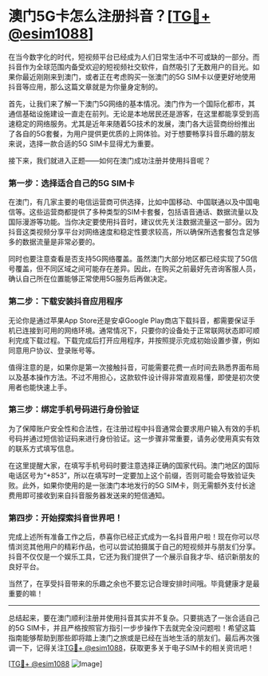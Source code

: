 # 澳门5G卡怎么注册抖音？[[TG💪+ @esim1088](https://t.me/s/esim1088)]

在当今数字化的时代，短视频平台已经成为人们日常生活中不可或缺的一部分。而抖音作为全球范围内备受欢迎的短视频社交软件，自然吸引了无数用户的目光。如果你最近刚刚来到澳门，或者正在考虑购买一张澳门的5G SIM卡以便更好地使用抖音等应用，那么这篇文章就是为你量身定制的。

首先，让我们来了解一下澳门5G网络的基本情况。澳门作为一个国际化都市，其通信基础设施建设一直走在前列。无论是本地居民还是游客，在这里都能享受到高速稳定的网络服务。尤其是近年来随着5G技术的发展，澳门各大运营商纷纷推出了各自的5G套餐，为用户提供更优质的上网体验。对于想要畅享抖音乐趣的朋友来说，选择一款合适的5G SIM卡显得尤为重要。

接下来，我们就进入正题——如何在澳门成功注册并使用抖音呢？

### 第一步：选择适合自己的5G SIM卡

在澳门，有几家主要的电信运营商可供选择，比如中国移动、中国联通以及中国电信等。这些运营商都提供了多种类型的SIM卡套餐，包括语音通话、数据流量以及国际漫游等功能。当你决定要使用抖音时，建议优先关注数据流量这一部分。因为抖音这类视频分享平台对网络速度和稳定性要求较高，所以确保所选套餐包含足够多的数据流量是非常必要的。

同时也要注意查看是否支持5G网络覆盖。虽然澳门大部分地区都已经实现了5G信号覆盖，但不同区域之间可能存在差异。因此，在购买之前最好先咨询客服人员，确认自己所在位置能够正常使用5G服务后再做决定。

### 第二步：下载安装抖音应用程序

无论你是通过苹果App Store还是安卓Google Play商店下载抖音，都需要保证手机已连接到可用的网络环境。通常情况下，只要你的设备处于正常联网状态即可顺利完成下载过程。下载完成后打开应用程序，并按照提示完成初始设置步骤，例如同意用户协议、登录账号等。

值得注意的是，如果你是第一次接触抖音，可能需要花费一点时间去熟悉界面布局以及基本操作方法。不过不用担心，这款软件设计得非常直观易懂，即使是初次使用者也能快速上手。

### 第三步：绑定手机号码进行身份验证

为了保障账户安全性和合法性，在注册过程中抖音通常会要求用户输入有效的手机号码并通过短信验证码来进行身份验证。这一步骤非常重要，请务必使用真实有效的联系方式填写信息。

在这里提醒大家，在填写手机号码时要注意选择正确的国家代码。澳门地区的国际电话区号为“+853”，所以在填写时一定要加上这个前缀，否则可能会导致验证失败。此外，如果你使用的是一张澳门本地发行的5G SIM卡，则无需额外支付长途费用即可接收到来自抖音服务器发送来的短信通知。

### 第四步：开始探索抖音世界吧！

完成上述所有准备工作之后，恭喜你已经正式成为一名抖音用户啦！现在你可以尽情浏览其他用户的精彩作品，也可以尝试拍摄属于自己的短视频并与朋友们分享。抖音不仅仅是一个娱乐工具，它还为我们提供了一个展示自我才华、结识新朋友的良好平台。

当然了，在享受抖音带来的乐趣之余也不要忘记合理安排时间哦。毕竟健康才是最重要的嘛！

---

总结起来，要在澳门顺利注册并使用抖音其实并不复杂。只要挑选了一张合适自己的5G SIM卡，并且严格按照官方指引一步步操作下去就完全没问题啦！希望这篇指南能够帮助到那些即将踏上澳门之旅或是已经在当地生活的朋友们。最后再次强调一下，记得关注[TG💪+ @esim1088](https://t.me/s/esim1088)，获取更多关于电子SIM卡的相关资讯吧！

[[TG💪+ @esim1088](https://t.me/s/esim1088) ![Image](https://i.postimg.cc/4NQfJmqS/Snipaste-2025-05-13-00-14-12.png)]